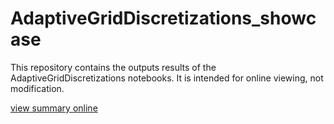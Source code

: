 # AdaptiveGridDiscretizations_showcase
This repository contains the outputs results of the AdaptiveGridDiscretizations notebooks. It is intended for online viewing, not modification.

[view summary online](http://nbviewer.jupyter.org/urls/rawgithub.com/Mirebeau/AdaptiveGridDiscretizations_showcase/master/Summary.ipynb
)
